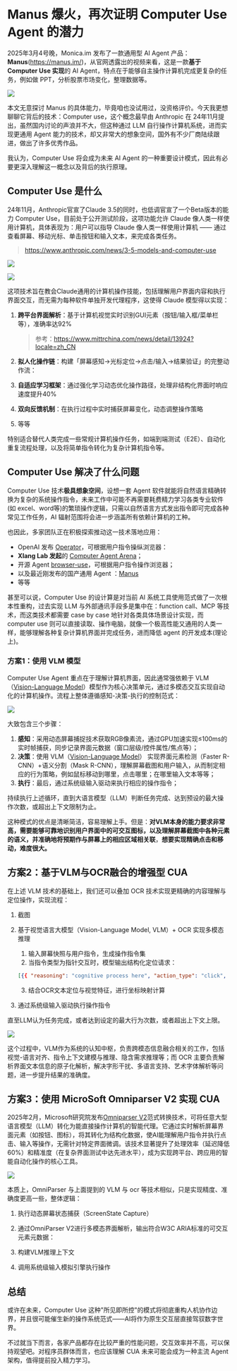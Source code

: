 # Manus 爆火，再次证明 Computer Use Agent 的潜力

2025年3月4号晚，Monica.im 发布了一款通用型 AI Agent 产品： **Manus**(https://manus.im/)，从官网透露出的视频来看，这是一款**基于 Computer Use 实现**的 AI Agent，特点在于能够自主操作计算机完成更复杂的任务，例如做 PPT，分析股票市场变化，整理数据等。

![](./assets/6f1f035dc2fca102.jpg)

本文无意探讨 Manus 的具体能力，毕竟咱也没试用过，没资格评价。今天我更想聊聊它背后的技术：Computer use，这个概念最早由 Anthropic 在 24年11月提出，虽然国内讨论的声浪并不大，但这种通过 LLM 自行操作计算机系统，进而实现更通用 Agent 能力的技术，却又非常大的想象空间，国外有不少厂商陆续跟进，做出了许多优秀作品。

我认为，Computer Use 将会成为未来 AI Agent 的一种重要设计模式，因此有必要更深入理解这一概念以及背后的执行原理。

## Computer Use 是什么

24年11月，Anthropic官宣了Claude 3.5的同时，也低调官宣了一个Beta版本的能力 Computer Use，目前处于公开测试阶段，这项功能允许 Claude 像人类一样使用计算机，具体表现为：用户可以指导 Claude 像人类一样使用计算机 —— 通过查看屏幕、移动光标、单击按钮和输入文本，来完成各类任务。

> https://www.anthropic.com/news/3-5-models-and-computer-use

![](./assets/92e5c06dbb25663b.jpg)

![](./assets/61e7937c58731fb9.png)

这项技术旨在教会Claude通用的计算机操作技能，包括理解用户界面内容和执行界面交互，而无需为每种软件单独开发代理程序，这使得 Claude 模型得以实现：

1.  **跨平台界面解析**：基于计算机视觉实时识别GUI元素（按钮/输入框/菜单栏等），准确率达92%

    > 参考：https://www.mittrchina.com/news/detail/13924?locale=zh_CN
2.  **拟人化操作链**：构建「屏幕感知→光标定位→点击/输入→结果验证」的完整动作流：
3.  **自适应学习框架**：通过强化学习动态优化操作路径，处理非结构化界面时响应速度提升40%
4.  **双向反馈机制**：在执行过程中实时捕获屏幕变化，动态调整操作策略
5.  等等

特别适合替代人类完成一些常规计算机操作任务，如端到端测试（E2E）、自动化重复流程处理，以及将简单指令转化为复杂计算机指令等。

## Computer Use 解决了什么问题

Computer Use 技术**极具想象空间**，设想一套 Agent 软件就能将自然语言精确转换为复杂的系统操作指令，未来工作中可能不再需要耗费精力学习各类专业软件(如 excel、word等)的繁琐操作逻辑，只需以自然语言方式发出指令即可完成各种常见工作任务，AI 辐射范围将会进一步涵盖所有依赖计算机的工种。

也因此，多家团队正在积极探索推动这一技术落地应用：

- OpenAI 发布 [Operator](https://openai.com/index/introducing-operator)，可根据用户指令操纵浏览器：
- **Xlang Lab 发起**的 [Computer Agent Arena](https://arena.xlang.ai/leaderboard)；
- 开源 Agent [browser-use](https://github.com/browser-use/browser-use)，可根据用户指令操作浏览器；
- 以及最近刚发布的国产通用 Agent ：[Manus](https://manus.im/)
- 等等

甚至可以说，Computer Use 的设计算是对当前 AI 系统工具使用范式做了一次根本性重构，过去实现 LLM 与外部通讯手段多是集中在：function call、MCP 等技术，而这类技术都需要 case by case 地针对各类具体场景设计实现，而 computer use 则可以直接读取、操作电脑，就像一个极高性能又通用的人类一样，能够理解各种复杂计算机界面并完成任务，进而降低 agent 的开发成本(理论上)。

### 方案1：使用 VLM 模型

Computer Use Agent 重点在于理解计算机界面，因此通常强依赖于 VLM（[Vision-Language Model](https://huggingface.co/blog/vlms)）模型作为核心决策单元，通过多模态交互实现自动化的计算机操作。流程上整体遵循感知-决策-执行的控制范式：

![](./assets/2fcb2fd61378d667.png)

大致包含三个步骤：

1.  **感知**：采用动态屏幕捕捉技术获取RGB像素流，通过GPU加速实现≤100ms的实时帧捕获，同步记录界面元数据（窗口层级/控件属性/焦点等）；
2.  **决策**：使用 VLM（[Vision-Language Model](https://huggingface.co/blog/vlms)） 实现界面元素检测（Faster R-CNN）+语义分割（Mask R-CNN），理解屏幕截图和用户输入，从而制定相应的行为策略，例如鼠标移动到哪里，点击哪里；在哪里输入文本等等；
3.  **执行**：最后，通过系统级输入驱动来执行相应的操作指令；

持续执行上述循环，直到大语言模型（LLM）判断任务完成、达到预设的最大操作次数，或超出上下文限制为止。

这种模式的优点是清晰简洁，容易理解上手。但是：**对VLM本身的能力要求非常高，需要能够可靠地识别****用户界面****中的可交互图标，以及理解屏幕截图中各种元素的语义，并准确地将预期作与屏幕上的相应区域相关联**，**想要实现精确点击和移动，难度很大。**

## 方案2：基于VLM与OCR融合的增强型 CUA

在上述 VLM 技术的基础上，我们还可以叠加 OCR 技术实现更精确的内容理解与定位操作，实现流程：

1.  截图
2.  基于视觉语言大模型（Vision-Language Model, VLM）+ OCR 实现多模态推理

    1.  输入屏幕快照与用户指令，生成操作指令集
    2.  当指令类型为指针交互时，模型输出结构化定位请求：

     ```json
     [{{ "reasoning": "cognitive process here", "action_type": "click", "target_text": "target element"}}]
     ```
    3.  结合OCR文本定位与视觉特征，进行坐标映射计算
3.  通过系统级输入驱动执行操作指令

直至LLM认为任务完成，或者达到设定的最大行为次数，或者超出上下文上限。

![](./assets/7cc8dc80e03fa6c7.png)

这个过程中，VLM作为系统的认知中枢，负责跨模态信息融合相关的工作，包括视觉-语言对齐、指令上下文建模与推理、隐含需求推理等；而 OCR 主要负责解析界面文本信息的原子化解析，解决字形干扰、多语言支持、艺术字体解析等问题，进一步提升结果的准确度。

## 方案3：使用 MicroSoft Omniparser V2 实现 CUA

2025年2月，Microsoft研究院发布[Omniparser V2](https://www.microsoft.com/en-us/research/articles/omniparser-v2-turning-any-llm-into-a-computer-use-agent/)范式转换技术，可将任意大型语言模型（LLM）转化为能直接操作计算机的智能代理。它通过实时解析屏幕界面元素（如按钮、图标），将其转化为结构化数据，使AI能理解用户指令并执行点击、输入等操作，无需针对特定界面微调。该技术显著提升了处理效率（延迟降低60%）和精准度（在复杂界面测试中达先进水平），成为实现跨平台、跨应用的智能自动化操作的核心工具。

![](./assets/79f8acb5a2dd7fc2.png)

本质上，OmniParser 与上面提到的 VLM 与 ocr 等技术相似，只是实现精度、准确度更高一些，整体逻辑：

1.  执行动态屏幕状态捕获（ScreenState Capture）
2.  通过OmniParser V2进行多模态界面解析，输出符合W3C ARIA标准的可交互元素元数据：

3.  构建VLM推理上下文
4.  调用系统级输入模拟引擎执行操作

## 总结

或许在未来，Computer Use 这种"所见即所控"的模式将彻底重构人机协作边界，并且很可能催生新的操作系统范式——AI将作为原生交互层直接驾驭数字世界。

不过就当下而言，各家产品都存在比较严重的性能问题，交互效率并不高，可以保持观望吧。对程序员群体而言，也应该理解 CUA 未来可能会成为一种主流 Agent 架构，值得提前投入精力学习。
